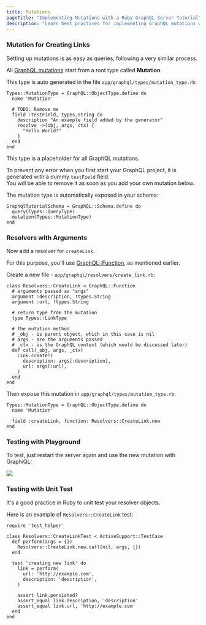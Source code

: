 ```yaml
---
title: Mutations
pageTitle: "Implementing Mutations with a Ruby GraphQL Server Tutorial"
description: "Learn best practices for implementing GraphQL mutations with Ruby and graphql-ruby. You can test your implementation in a GraphiQL Playground."
---
```


### Mutation for Creating Links

Setting up mutations is as easy as queries, following a very similar process.

All [GraphQL mutations](http://graphql.org/learn/queries/#mutations) start from a root type called **Mutation**.

This type is auto generated in the file `app/graphql/types/mutation_type.rb`:

```ruby(path=".../graphql-ruby/app/graphql/types/mutation_type.rb")
Types::MutationType = GraphQL::ObjectType.define do
  name 'Mutation'

  # TODO: Remove me
  field :testField, types.String do
    description "An example field added by the generator"
    resolve ->(obj, args, ctx) {
      "Hello World!"
    }
  end
end
```

This type is a placeholder for all GraphQL mutations.

To prevent any error when you first start your GraphQL project, it is generated with a dummy `testField` field.  
You will be able to remove it as soon as you add your own mutation below.

The mutation type is automatically exposed in your schema:

```ruby(path=".../graphql-ruby/app/graphql/graphql_tutorial_schema.rb")
GraphqlTutorialSchema = GraphQL::Schema.define do
  query(Types::QueryType)
  mutation(Types::MutationType)
end
```

### Resolvers with Arguments

Now add a resolver for `createLink`.

For this purpose, you'll use [GraphQL::Function](http://graphql-ruby.org/fields/function.html), as mentioned earlier.

<Instruction>

Create a new file - `app/graphql/resolvers/create_link.rb`:

```ruby(path=".../graphql-ruby/app/graphql/resolvers/create_link.rb")
class Resolvers::CreateLink < GraphQL::Function
  # arguments passed as "args"
  argument :description, !types.String
  argument :url, !types.String

  # return type from the mutation
  type Types::LinkType

  # the mutation method
  # _obj - is parent object, which in this case is nil
  # args - are the arguments passed
  # _ctx - is the GraphQL context (which would be discussed later)
  def call(_obj, args, _ctx)
    Link.create!(
      description: args[:description],
      url: args[:url],
    )
  end
end
```

</Instruction>

<Instruction>

Then expose this mutation in `app/graphql/types/mutation_type.rb`:

```ruby(path=".../graphql-ruby/app/graphql/types/mutation_type.rb")
Types::MutationType = GraphQL::ObjectType.define do
  name 'Mutation'

  field :createLink, function: Resolvers::CreateLink.new
end
```

</Instruction>

### Testing with Playground

To test, just restart the server again and use the new mutation with GraphiQL:

![](http://i.imgur.com/pHNRZlG.png)

### Testing with Unit Test

It's a good practice in Ruby to unit test your resolver objects.

Here is an example of `Resolvers::CreateLink` test:

```ruby(path=".../graphql-ruby/test/graphql/resolvers/create_link_test.rb")
require 'test_helper'

class Resolvers::CreateLinkTest < ActiveSupport::TestCase
  def perform(args = {})
    Resolvers::CreateLink.new.call(nil, args, {})
  end

  test 'creating new link' do
    link = perform(
      url: 'http://example.com',
      description: 'description',
    )

    assert link.persisted?
    assert_equal link.description, 'description'
    assert_equal link.url, 'http://example.com'
  end
end
```

